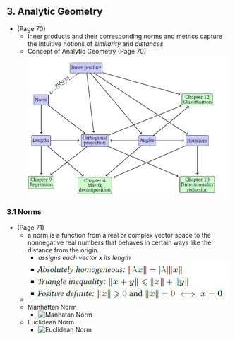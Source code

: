 ## 3. Analytic Geometry
* (Page 70)
  * Inner products and their corresponding norms and metrics capture the intuitive notions of *similarity* and *distances*
  * Concept of Analytic Geometry (Page 70)
 ![Concept of Analytic Geometry](https://github.com/kicom95/Math-For-Machine-Learning/blob/master/MML/Images/Concept%20of%20Analytic%20Geometry.PNG) 

### 3.1 Norms
* (Page 71)
  * a norm is a function from a real or complex vector space to the nonnegative real numbers that behaves in certain ways like the distance from the origin.
    * *assigns each vector x its length*
  * ![Norm Property](https://github.com/kicom95/Math-For-Machine-Learning/blob/master/MML/Images/norm_property.PNG)
  * Manhattan Norm
    * ![Manhatan Norm](https://wikimedia.org/api/rest_v1/media/math/render/svg/6909908a18e848414a32a6310c5c7fed3f18e7b6)
  * Euclidean Norm
    * ![Euclidean Norm](https://wikimedia.org/api/rest_v1/media/math/render/svg/4d2562bd8e6df0c2625fd9c0e0c09ee9b932785d)
